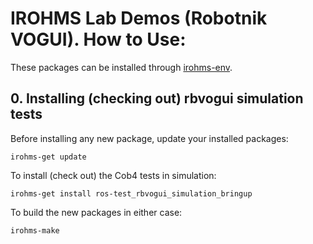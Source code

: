# IROHMS Lab Demos (Robotnik VOGUI). How to Use:

These packages can be installed through [irohms-env](https://github.com/juandhv/tue-env).

## 0. Installing (checking out) rbvogui simulation tests

Before installing any new package, update your installed packages:

```
irohms-get update
```

To install (check out) the Cob4 tests in simulation:

```
irohms-get install ros-test_rbvogui_simulation_bringup
```

To build the new packages in either case:

```
irohms-make
```
